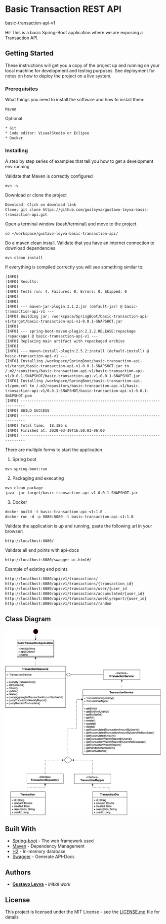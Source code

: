# Basic Transaction REST API
basic-transaction-api-v1

Hi! This is a basic Spring-Boot application where we are exposing a Transaction API.

## Getting Started

These instructions will get you a copy of the project up and running on your local machine for development and testing purposes. See deployment for notes on how to deploy the project on a live system.

### Prerequisites

What things you need to install the software and how to install them:

```
Maven
```

Optional

```
* Git
* Code editor: VisualStudio or Eclipse
* Docker
```

### Installing

A step by step series of examples that tell you how to get a development env running

Validate that Maven is correctly configured

```
mvn -v
```

Download or clone the project

```
Download: Click on download link
Clone: git clone https://github.com/gusleyva/gustavo-leyva-basic-transaction-api.git
```

Open a terminal window (bash/terminal) and move to the project

```
cd ~/workspace/gustavo-leyva-basic-transaction-api/
```

Do a maven clean install. Validate that you have an internet connection to download dependencies

```
mvn clean install
```
If everything is compiled correctly you will see something similar to:

```
[INFO] 
[INFO] Results:
[INFO] 
[INFO] Tests run: 4, Failures: 0, Errors: 0, Skipped: 0
[INFO] 
[INFO] 
[INFO] --- maven-jar-plugin:3.1.2:jar (default-jar) @ basic-transaction-api-v1 ---
[INFO] Building jar: /workspace/SpringBoot/basic-transaction-api-v1/target/basic-transaction-api-v1-0.0.1-SNAPSHOT.jar
[INFO] 
[INFO] --- spring-boot-maven-plugin:2.2.2.RELEASE:repackage (repackage) @ basic-transaction-api-v1 ---
[INFO] Replacing main artifact with repackaged archive
[INFO] 
[INFO] --- maven-install-plugin:2.5.2:install (default-install) @ basic-transaction-api-v1 ---
[INFO] Installing /workspace/SpringBoot/basic-transaction-api-v1/target/basic-transaction-api-v1-0.0.1-SNAPSHOT.jar to /.m2/repository/basic-transaction-api-v1/basic-transaction-api-v1/0.0.1-SNAPSHOT/basic-transaction-api-v1-0.0.1-SNAPSHOT.jar
[INFO] Installing /workspace/SpringBoot/basic-transaction-api-v1/pom.xml to /.m2/repository/basic-transaction-api-v1/basic-transaction-api-v1/0.0.1-SNAPSHOT/basic-transaction-api-v1-0.0.1-SNAPSHOT.pom
[INFO] ------------------------------------------------------------------------
[INFO] BUILD SUCCESS
[INFO] ------------------------------------------------------------------------
[INFO] Total time:  18.186 s
[INFO] Finished at: 2020-03-19T16:50:03-06:00
[INFO] ------------------------------------------------------------------------

```
There are multiple forms to start the application

1. Spring boot

```
mvn spring-boot:run
```

2. Packaging and executing

```
mvn clean package
java -jar target/basic-transaction-api-v1-0.0.1-SNAPSHOT.jar
```

3. Docker

```
docker build -t basic-transaction-api-v1:1.0 .
docker run -d -p 8080:8080 -t basic-transaction-api-v1:1.0
```

Validate the application is up and running, paste the following url in your browser:

```
http://localhost:8080/
```
Validate all end points with api-docs

```
http://localhost:8080/swagger-ui.html#/
```
Example of existing end points

```
http://localhost:8080/api/v1/transactions/
http://localhost:8080/api/v1/transactions/{transaction_id}
http://localhost:8080/api/v1/transactions/user/{user_id
http://localhost:8080/api/v1/transactions/accumulated/{user_id}
http://localhost:8080/api/v1/transactions/weeklyreport/{user_id}
http://localhost:8080/api/v1/transactions/random
```
## Class Diagram

![Class diagram](UML_Class_Diagram.png)

## Built With

* [Spring-boot](https://spring.io/projects/spring-boot) - The web framework used
* [Maven](https://maven.apache.org/) - Dependency Management
* [H2](h2database.com/html/main.html) - In-memory database
* [Swagger](h2database.com/html/main.html) - Generate API-Docs

## Authors

* **[Gustavo Leyva](https://www.linkedin.com/in/gustavo-leyva-b9493846/)** - *Initial work*


## License

This project is licensed under the MIT License - see the [LICENSE.md](LICENSE.md) file for details
